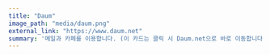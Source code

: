 ```yaml
---
title: "Daum"
image_path: "media/daum.png" 
external_link: "https://www.daum.net"
summary: '메일과 카페를 이용합니다. (이 카드는 클릭 시 Daum.net으로 바로 이동합니다.)'
---
```


